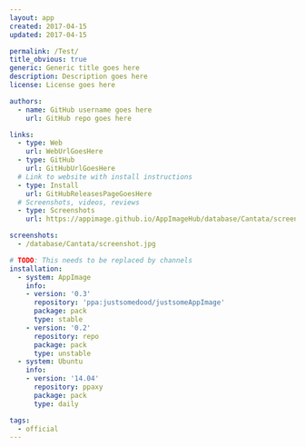 ```yaml
---
layout: app
created: 2017-04-15
updated: 2017-04-15

permalink: /Test/
title_obvious: true
generic: Generic title goes here
description: Description goes here
license: License goes here

authors:
  - name: GitHub username goes here
    url: GitHub repo goes here

links:
  - type: Web
    url: WebUrlGoesHere
  - type: GitHub
    url: GitHubUrlGoesHere
  # Link to website with install instructions
  - type: Install
    url: GitHubReleasesPageGoesHere
  # Screenshots, videos, reviews
  - type: Screenshots
    url: https://appimage.github.io/AppImageHub/database/Cantata/screenshot.jpg

screenshots:
  - /database/Cantata/screenshot.jpg

# TODO: This needs to be replaced by channels
installation:
  - system: AppImage
    info:
    - version: '0.3'
      repository: 'ppa:justsomedood/justsomeAppImage'
      package: pack
      type: stable
    - version: '0.2'
      repository: repo
      package: pack
      type: unstable
  - system: Ubuntu
    info:
    - version: '14.04'
      repository: ppaxy
      package: pack
      type: daily

tags:
  - official 
---
```

